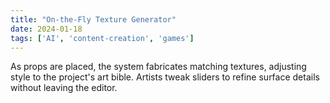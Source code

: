 ```yaml
---
title: "On-the-Fly Texture Generator"
date: 2024-01-18
tags: ['AI', 'content-creation', 'games']
---
```


As props are placed, the system fabricates matching textures, adjusting style to the project's art bible. Artists tweak sliders to refine surface details without leaving the editor.
